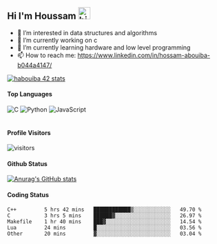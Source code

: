 ## Hi I'm Houssam <img src="https://user-images.githubusercontent.com/1303154/88677602-1635ba80-d120-11ea-84d8-d263ba5fc3c0.gif" width="28px" alt="hi">

- 👀 I’m interested in data structures and algorithms
- 🔭 I’m currently working on c
- 🌱 I’m currently learning hardware and low level programming
- 📫 How to reach me: https://www.linkedin.com/in/hossam-abouiba-b044a4147/

[![habouiba 42 stats](https://badge.mediaplus.ma/greenbinary/habouiba)](https://github.com/oakoudad/badge42)

#### Top Languages

![C](https://img.shields.io/badge/c-%2300599C.svg?style=for-the-badge&logo=c&logoColor=white)
![Python](https://img.shields.io/badge/python-%2314354C.svg?style=for-the-badge&logo=python&logoColor=white)
![JavaScript](https://img.shields.io/badge/javascript-%23323330.svg?style=for-the-badge&logo=javascript&logoColor=%23F7DF1E)
<br />
<br />
#### Profile Visitors
![visitors](https://visitor-badge.glitch.me/badge?page_id=project-HOSSAM.project-HOSSAM)

#### Github Status
[![Anurag's GitHub stats](https://github-readme-stats.vercel.app/api?username=0xPride&theme=tokyonight)](https://github.com/anuraghazra/github-readme-stats)

#### Coding Status
<!--START_SECTION:waka-->

```text
C++         5 hrs 42 mins   ████████████▒░░░░░░░░░░░░   49.70 %
C           3 hrs 5 mins    ██████▓░░░░░░░░░░░░░░░░░░   26.97 %
Makefile    1 hr 40 mins    ███▓░░░░░░░░░░░░░░░░░░░░░   14.54 %
Lua         24 mins         █░░░░░░░░░░░░░░░░░░░░░░░░   03.56 %
Other       20 mins         ▓░░░░░░░░░░░░░░░░░░░░░░░░   03.04 %
```

<!--END_SECTION:waka-->

